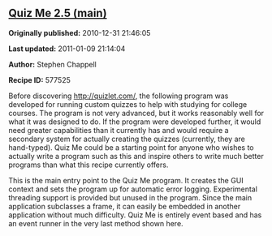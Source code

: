 ## [Quiz Me 2.5 (main)](https://code.activestate.com/recipes/577525-quiz-me-25-main)

**Originally published:** 2010-12-31 21:46:05

**Last updated:** 2011-01-09 21:14:04

**Author:** Stephen Chappell

**Recipe ID:** 577525

Before discovering http://quizlet.com/, the following program was developed for running custom quizzes to help with studying for college courses. The program is not very advanced, but it works reasonably well for what it was designed to do. If the program were developed further, it would need greater capabilities than it currently has and would require a secondary system for actually creating the quizzes (currently, they are hand-typed). Quiz Me could be a starting point for anyone who wishes to actually write a program such as this and inspire others to write much better programs than what this recipe currently offers.

This is the main entry point to the Quiz Me program. It creates the GUI context and sets the program up for automatic error logging. Experimental threading support is provided but unused in the program. Since the main application subclasses a frame, it can easily be embedded in another application without much difficulty. Quiz Me is entirely event based and has an event runner in the very last method shown here.

